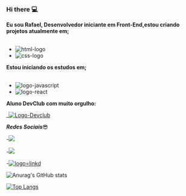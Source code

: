 ### Hi there :computer:

<b>Eu sou Rafael, Desenvolvedor iniciante em Front-End,estou criando projetos atualmente em;</b>
<br>
<br>
- <img  src="https://img.shields.io/badge/HTML5-E34F26?style=for-the-badge&logo=html5&logoColor=white" alt="html-logo"/>
- <img src="https://img.shields.io/badge/CSS3-1572B6?style=for-the-badge&logo=css3&logoColor=white" alt="css-logo"/>
<b>Estou iniciando os estudos em;</b>
<br>
<br>
- <img src="https://img.shields.io/badge/JavaScript-F7DF1E?style=for-the-badge&logo=javascript&logoColor=black" alt="logo-javascript"/>
- <img src="https://img.shields.io/badge/React-20232A?style=for-the-badge&logo=react&logoColor=61DAFB" alt="logo-react"/>

<b>Aluno DevClub com muito orgulho:</b>

_<a href="https://rodolfomori.com.br/devclub/"><img src="https://media.licdn.com/dms/image/D4D0BAQGs0Jd8tULJZw/company-logo_200_200/0/1659810941517?e=1679529600&v=beta&t=S-vzaji1EwFPNPmmvhvoiGuOqVErq0yFWmLDfTcARHU" alt=Logo-Devclub></a>

<b><i>Redes Sociais</i></b>:sunglasses:

-<a href="https://www.facebook.com/rafael.moraes.5209/"><img src="https://img.shields.io/badge/Facebook-1877F2?style=for-the-badge&logo=facebook&logoColor=white"></a>

-<a href="https://www.instagram.com/rafael_moraes86/"><img src="https://img.shields.io/badge/Instagram-E4405F?style=for-the-badge&logo=instagram&logoColor=white"/></a>

-<a href="https://www.linkedin.com/in/rafael-campos-de-moraes/"><img src="https://img.shields.io/badge/LinkedIn-0077B5?style=for-the-badge&logo=linkedin&logoColor=white" alt="logo=linkd" /></a>

![Anurag's GitHub stats](https://github-readme-stats.vercel.app/api?username=RafaelMoraes86&show_icons=true&theme=transparent)

[![Top Langs](https://github-readme-stats.vercel.app/api/top-langs/?username=RafaelMoraes86&langs_count=8)](https://github.com/anuraghazra/github-readme-stats)
